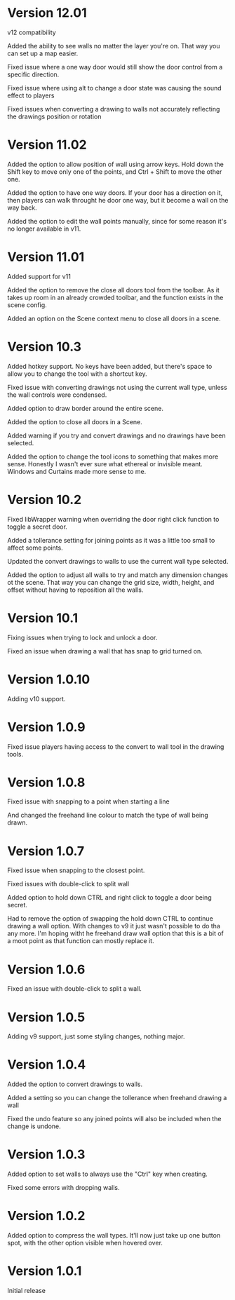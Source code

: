 # Version 12.01

v12 compatibility

Added the ability to see walls no matter the layer you're on.  That way you can set up a map easier.

Fixed issue where a one way door would still show the door control from a specific direction.

Fixed issue where using alt to change a door state was causing the sound effect to players

Fixed issues when converting a drawing to walls not accurately reflecting the drawings position or rotation

# Version 11.02

Added the option to allow position of wall using arrow keys.  Hold down the Shift key to move only one of the points, and Ctrl + Shift to move the other one.

Added the option to have one way doors.  If your door has a direction on it, then players can walk throught he door one way, but it become a wall on the way back.

Added the option to edit the wall points manually, since for some reason it's no longer available in v11.

# Version 11.01

Added support for v11

Added the option to remove the close all doors tool from the toolbar.  As it takes up room in an already crowded toolbar, and the function exists in the scene config.

Added an option on the Scene context menu to close all doors in a scene.

# Version 10.3

Added hotkey support.  No keys have been added, but there's space to allow you to change the tool with a shortcut key.

Fixed issue with converting drawings not using the current wall type, unless the wall controls were condensed.

Added option to draw border around the entire scene.

Added the option to close all doors in a Scene.

Added warning if you try and convert drawings and no drawings have been selected.

Added the option to change the tool icons to something that makes more sense.  Honestly I wasn't ever sure what ethereal or invisible meant.  Windows and Curtains made more sense to me.

# Version 10.2

Fixed libWrapper warning when overriding the door right click function to toggle a secret door.

Added a tollerance setting for joining points as it was a little too small to affect some points.

Updated the convert drawings to walls to use the current wall type selected.

Added the option to adjust all walls to try and match any dimension changes ot the scene.  That way you can change the grid size, width, height, and offset without having to reposition all the walls.

# Version 10.1

Fixing issues when trying to lock and unlock a door.

Fixed an issue when drawing a wall that has snap to grid turned on.

# Version 1.0.10

Adding v10 support.

# Version 1.0.9

Fixed issue players having access to the convert to wall tool in the drawing tools.

# Version 1.0.8

Fixed issue with snapping to a point when starting a line

And changed the freehand line colour to match the type of wall being drawn.

# Version 1.0.7

Fixed issue when snapping to the closest point.

Fixed issues with double-click to split wall

Added option to hold down CTRL and right click to toggle a door being secret.

Had to remove the option of swapping the hold down CTRL to continue drawing a wall option.  With changes to v9 it just wasn't possible to do tha any more.  I'm hoping witht he freehand draw wall option that this is a bit of a moot point as that function can mostly replace it.

# Version 1.0.6

Fixed an issue with double-click to split a wall.

# Version 1.0.5

Adding v9 support, just some styling changes, nothing major.

# Version 1.0.4

Added the option to convert drawings to walls.

Added a setting so you can change the tollerance when freehand drawing a wall

Fixed the undo feature so any joined points will also be included when the change is undone.

# Version 1.0.3

Added option to set walls to always use the "Ctrl" key when creating.

Fixed some errors with dropping walls.

# Version 1.0.2

Added option to compress the wall types.  It'll now just take up one button spot, with the other option visible when hovered over.

# Version 1.0.1
Initial release
